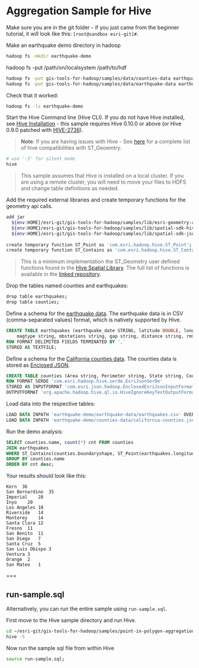 # Aggregation Sample for Hive
Make sure you are in the git folder - if you just came from the beginner tutorial, it will look like this: `[root@sandbox esri-git]#`.

Make an earthquake demo directory in hadoop
```bash
hadoop fs -mkdir earthquake-demo
```

hadoop fs -put /path/on/localsystem /path/to/hdf
```bash
hadoop fs -put gis-tools-for-hadoop/samples/data/counties-data earthquake-demo
hadoop fs -put gis-tools-for-hadoop/samples/data/earthquake-data earthquake-demo
```
Check that it worked:
```bash
hadoop fs -ls earthquake-demo
```

Start the Hive Command line (Hive CLI).  If you do not have Hive installed, see [Hive Installation](https://cwiki.apache.org/confluence/display/Hive/GettingStarted#GettingStarted-InstallationandConfiguration) - this sample requires Hive 0.10.0 or above (or Hive 0.9.0 patched with [HIVE-2736](https://issues.apache.org/jira/browse/HIVE-2736)). 

> **Note**: If you are having issues with Hive - See [here](https://github.com/Esri/spatial-framework-for-hadoop/wiki/ST_Geometry-for-Hive-Compatibility-with-Hive-Versions) for a complete list of hive compatibilities with ST_Geoemtry.

```bash
# use '-S' for silent mode
hive
```

> This sample assumes that Hive is installed on a local cluster.  If you are using a remote cluster, you will need to move your files to HDFS and change table definitions as needed.

Add the required external libraries and create temporary functions for the geometry api calls.
```bash
add jar
  ${env:HOME}/esri-git/gis-tools-for-hadoop/samples/lib/esri-geometry-api.jar
  ${env:HOME}/esri-git/gis-tools-for-hadoop/samples/lib/spatial-sdk-hive-2.0.0.jar
  ${env:HOME}/esri-git/gis-tools-for-hadoop/samples/lib/spatial-sdk-json-2.0.0.jar;
  
create temporary function ST_Point as 'com.esri.hadoop.hive.ST_Point';
create temporary function ST_Contains as 'com.esri.hadoop.hive.ST_Contains';
```

> This is a minimum implementation the ST_Geometry user defined functions found in the [Hive Spatial Library](https://github.com/Esri/spatial-framework-for-hadoop/wiki/Hive-Spatial).  The full list of functions is available in the [linked repository](https://github.com/Esri/spatial-framework-for-hadoop/wiki/UDF-Documentation).

Drop the tables named counties and earthquakes:
```bash
drop table earthquakes;
drop table counties;
```
Define a schema for the [earthquake data](https://github.com/Esri/gis-tools-for-hadoop/tree/master/samples/data/earthquake-data).  The earthquake data is in CSV (comma-separated values) format, which is natively supported by Hive.

```sql
CREATE TABLE earthquakes (earthquake_date STRING, latitude DOUBLE, longitude DOUBLE, depth DOUBLE, magnitude DOUBLE,
    magtype string, mbstations string, gap string, distance string, rms string, source string, eventid string)
ROW FORMAT DELIMITED FIELDS TERMINATED BY ','
STORED AS TEXTFILE;
```

Define a schema for the [California counties data](https://github.com/Esri/gis-tools-for-hadoop/tree/master/samples/data/counties-data).  The counties data is stored as [Enclosed JSON](https://github.com/Esri/spatial-framework-for-hadoop/wiki/JSON-Formats).  

```sql
CREATE TABLE counties (Area string, Perimeter string, State string, County string, Name string, BoundaryShape binary)                  
ROW FORMAT SERDE 'com.esri.hadoop.hive.serde.EsriJsonSerDe'
STORED AS INPUTFORMAT 'com.esri.json.hadoop.EnclosedEsriJsonInputFormat'
OUTPUTFORMAT 'org.apache.hadoop.hive.ql.io.HiveIgnoreKeyTextOutputFormat';
```

Load data into the respective tables:
```sql
LOAD DATA INPATH 'earthquake-demo/earthquake-data/earthquakes.csv' OVERWRITE INTO TABLE earthquakes;
LOAD DATA INPATH 'earthquake-demo/counties-data/california-counties.json' OVERWRITE INTO TABLE counties;
```

Run the demo analysis:

```sql
SELECT counties.name, count(*) cnt FROM counties
JOIN earthquakes
WHERE ST_Contains(counties.boundaryshape, ST_Point(earthquakes.longitude, earthquakes.latitude))
GROUP BY counties.name
ORDER BY cnt desc;
```

Your results should look like this:

```
Kern  36
San Bernardino	35
Imperial	28
Inyo	20
Los Angeles	18
Riverside	14
Monterey	14
Santa Clara	12
Fresno	11
San Benito	11
San Diego	7
Santa Cruz	5
San Luis Obispo	3
Ventura	3
Orange	2
San Mateo	1
```

===

## run-sample.sql

Alternatively, you can run the entire sample using `run-sample.sql`.

First move to the Hive sample directory and run Hive.

```bash
cd ~/esri-git/gis-tools-for-hadoop/samples/point-in-polygon-aggregation-hive
hive -S
```

Now run the sample sql file from within Hive

```bash
source run-sample.sql;
```
